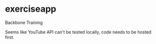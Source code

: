 exerciseapp
===========

Backbone Training

Seems like YouTube API can't be tested locally, code needs to be hosted first.
